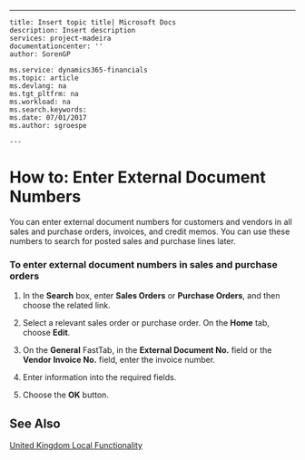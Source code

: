 ---
    title: Insert topic title| Microsoft Docs
    description: Insert description
    services: project-madeira
    documentationcenter: ''
    author: SorenGP

    ms.service: dynamics365-financials
    ms.topic: article
    ms.devlang: na
    ms.tgt_pltfrm: na
    ms.workload: na
    ms.search.keywords:
    ms.date: 07/01/2017
    ms.author: sgroespe

    ---
# How to: Enter External Document Numbers
You can enter external document numbers for customers and vendors in all sales and purchase orders, invoices, and credit memos. You can use these numbers to search for posted sales and purchase lines later.  
  
### To enter external document numbers in sales and purchase orders  
  
1.  In the **Search** box, enter **Sales Orders** or **Purchase Orders**, and then choose the related link.  
  
2.  Select a relevant sales order or purchase order. On the **Home** tab, choose **Edit**.  
  
3.  On the **General** FastTab, in the **External Document No.** field or the **Vendor Invoice No.** field, enter the invoice number.  
  
4.  Enter information into the required fields.  
  
5.  Choose the **OK** button.  
  
## See Also  
 [United Kingdom Local Functionality](../../LocalFunctionalityForMicrosoftDynamicsNav2016/UnitedKingdom/united-kingdom-local-functionality.md)